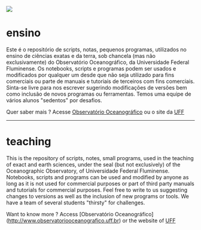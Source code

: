 ![](http://observatoriooceanografico.org/wp-content/uploads/elementor/thumbs/logo-o2-2-p31vla9ib17i85olifd4l1xk0e5lktrkal6u0s4c6o.png)<br>

# ensino
Este é o repositório de scripts, notas, pequenos programas, utilizados no ensino de ciências exatas e da terra, sob chancela (mas não exclusivamente) do Observatório Oceanográfico, da Universidade Federal Fluminense. Os notebooks, scripts e programas podem ser usados e modificados por qualquer um desde que não seja utilizado para fins comerciais ou parte de manuais e tutoriais de terceiros com fins comerciais. Sinta-se livre para nos escrever sugerindo modificações de versões bem como inclusão de novos programas ou ferramentas. Temos uma equipe de vários alunos "sedentos" por desafios. 

Quer saber mais ? 
 Acesse [Observatório Oceanográfico](http://www.observatoriooceanografico.uff.br) ou o site da [UFF](http://www.uff.br)
 
 ----
 # teaching
This is the repository of scripts, notes, small programs, used in the teaching of exact and earth sciences, under the seal (but not exclusively) of the Oceanographic Observatory, of Universidade Federal Fluminense. Notebooks, scripts and programs can be used and modified by anyone as long as it is not used for commercial purposes or part of third party manuals and tutorials for commercial purposes. Feel free to write to us suggesting changes to versions as well as the inclusion of new programs or tools. We have a team of several students "thirsty" for challenges.

Want to know more ?
  Access [Observatório Oceanográfico] (http://www.observatoriooceanografico.uff.br) or the website of [UFF](http://www.uff.br)
 
